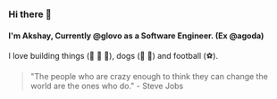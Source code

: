 ### Hi there 👋

#### I'm Akshay, Currently @glovo as a Software Engineer. (Ex @agoda)

I love building things (:rocket: :rocket: :rocket:), dogs (:dog: :dog:) and football (:soccer:).

> "The people who are crazy enough to think they can change the world are the ones who do." - Steve Jobs
